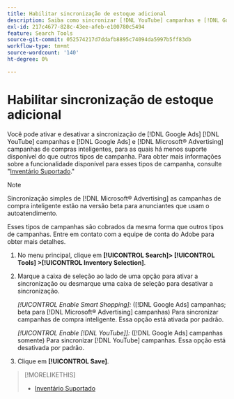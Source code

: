 ```yaml
---
title: Habilitar sincronização de estoque adicional
description: Saiba como sincronizar [!DNL YouTube] campanhas e [!DNL Google Ads] e [!DNL Microsoft® Advertising] campanhas de compras inteligentes.
exl-id: 217c4677-828c-43ee-afeb-e100780c5494
feature: Search Tools
source-git-commit: 052574217d7ddafb8895c74094da5997b5ff83db
workflow-type: tm+mt
source-wordcount: '140'
ht-degree: 0%

---
```


# Habilitar sincronização de estoque adicional

Você pode ativar e desativar a sincronização de [!DNL Google Ads] [!DNL YouTube] campanhas e [!DNL Google Ads] e [!DNL Microsoft® Advertising] campanhas de compras inteligentes, para as quais há menos suporte disponível do que outros tipos de campanha. Para obter mais informações sobre a funcionalidade disponível para esses tipos de campanha, consulte &quot;[Inventário Suportado](/help/search-social-commerce/introduction/supported-inventory.md).&quot;

>[!NOTE]
>
>Sincronização simples de [!DNL Microsoft® Advertising] as campanhas de compra inteligente estão na versão beta para anunciantes que usam o autoatendimento.

Esses tipos de campanhas são cobrados da mesma forma que outros tipos de campanhas. Entre em contato com a equipe de conta do Adobe para obter mais detalhes.

1. No menu principal, clique em **[!UICONTROL Search]> [!UICONTROL Tools] >[!UICONTROL Inventory Selection]**.

1. Marque a caixa de seleção ao lado de uma opção para ativar a sincronização ou desmarque uma caixa de seleção para desativar a sincronização.

   *[!UICONTROL Enable Smart Shopping]:* ([!DNL Google Ads] campanhas; beta para [!DNL Microsoft® Advertising] campanhas) Para sincronizar campanhas de compra inteligente. Essa opção está ativada por padrão.

   *[!UICONTROL Enable [!DNL YouTube]]:* ([!DNL Google Ads] campanhas somente) Para sincronizar [!DNL YouTube] campanhas. Essa opção está desativada por padrão.

1. Clique em **[!UICONTROL Save]**.

>[!MORELIKETHIS]
>
>* [Inventário Suportado](/help/search-social-commerce/introduction/supported-inventory.md)

